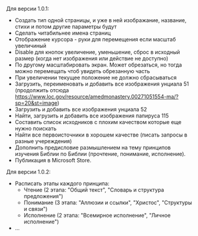 Для версии 1.0.1:
- Создать тип одной страницы, и уже в ней изображание, название, стихи и потом другие параметры будут
- Сделать читабильнее имена страниц
- Отображение курсора - руки для перемещения если масштаб увеличиный
- Disable для кнопок увеличение, уменьшение, сброс в исходный размер (когда нет изображения или действие не доступно)
- По другому масштабировать экран. Может обрезаться, но тогда можно перемещать чтоб увидеть обрезанную часть
- При увеличении текущее положение не должно сбрасываться
- Загрузить, переименовать и добавить все изображения унциала 51 (продолжить отсюда https://www.loc.gov/resource/amedmonastery.00271051554-ma/?sp=20&st=image)
- Загрузить и добавить все изображения унциала 52
- Найти, загрузить и добавить все изображения папируса 115
- Составить список исходников с плохим качеством которые еще нужно поискать
- Найти все первоисточники в хорошем качестве (писать запросы в разные учереждения)
- Дополнить предисловие размышлением на тему принципов изучения Библии по Библии (прочтение, понимание, исполнение).
- Публикация в Microsoft Store.

Для версии 1.0.2:
- Расписать этапы каждого принципа:
  - Чтение (2 этапа: "Общий текст", "Словарь и структура предложения")
  - Понимание (3 этапа: "Аллюзии и ссылки", "Христос", "Структуры и связи")
  - Исполнение (2 этапа: "Всемирное исполнение", "Личное исполнение")
- ...
